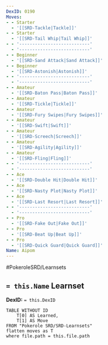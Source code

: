 ```yaml
---
DexID: 0190
Moves:
- - Starter
  - '[[SRD-Tackle|Tackle]]'
- - Starter
  - '[[SRD-Tail Whip|Tail Whip]]'
- - '---------------------------'
  - '---------------------------'
- - Beginner
  - '[[SRD-Sand Attack|Sand Attack]]'
- - Beginner
  - '[[SRD-Astonish|Astonish]]'
- - '---------------------------'
  - '---------------------------'
- - Amateur
  - '[[SRD-Baton Pass|Baton Pass]]'
- - Amateur
  - '[[SRD-Tickle|Tickle]]'
- - Amateur
  - '[[SRD-Fury Swipes|Fury Swipes]]'
- - Amateur
  - '[[SRD-Swift|Swift]]'
- - Amateur
  - '[[SRD-Screech|Screech]]'
- - Amateur
  - '[[SRD-Agility|Agility]]'
- - Amateur
  - '[[SRD-Fling|Fling]]'
- - '---------------------------'
  - '---------------------------'
- - Ace
  - '[[SRD-Double Hit|Double Hit]]'
- - Ace
  - '[[SRD-Nasty Plot|Nasty Plot]]'
- - Ace
  - '[[SRD-Last Resort|Last Resort]]'
- - '---------------------------'
  - '---------------------------'
- - Pro
  - '[[SRD-Fake Out|Fake Out]]'
- - Pro
  - '[[SRD-Beat Up|Beat Up]]'
- - Pro
  - '[[SRD-Quick Guard|Quick Guard]]'
Name: Aipom
---
```


#PokeroleSRD/Learnsets

## `= this.Name` Learnset

**DexID:** `= this.DexID`

```dataview
TABLE WITHOUT ID
    T[0] AS Learned,
    T[1] AS Move
FROM "Pokerole SRD/SRD-Learnsets"
flatten moves as T
where file.path = this.file.path
```
